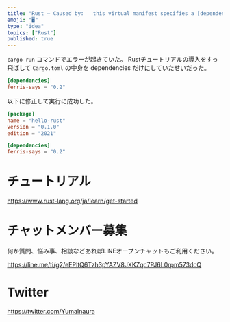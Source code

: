```yaml
---
title: "Rust – Caused by:   this virtual manifest specifies a [dependencies] s"
emoji: "🖥"
type: "idea"
topics: ["Rust"]
published: true
---
```


`cargo run` コマンドでエラーが起きていた。
Rustチュートリアルの導入をすっ飛ばして `Cargo.toml` の中身を dependencies だけにしていたせいだった。

```toml:Cargo.toml
[dependencies]
ferris-says = "0.2"
```

以下に修正して実行に成功した。

```toml:Cargo.toml
[package]
name = "hello-rust"
version = "0.1.0"
edition = "2021"

[dependencies]
ferris-says = "0.2"
```

# チュートリアル

https://www.rust-lang.org/ja/learn/get-started


# チャットメンバー募集


何か質問、悩み事、相談などあればLINEオープンチャットもご利用ください。

https://line.me/ti/g2/eEPltQ6Tzh3pYAZV8JXKZqc7PJ6L0rpm573dcQ


# Twitter

https://twitter.com/YumaInaura

